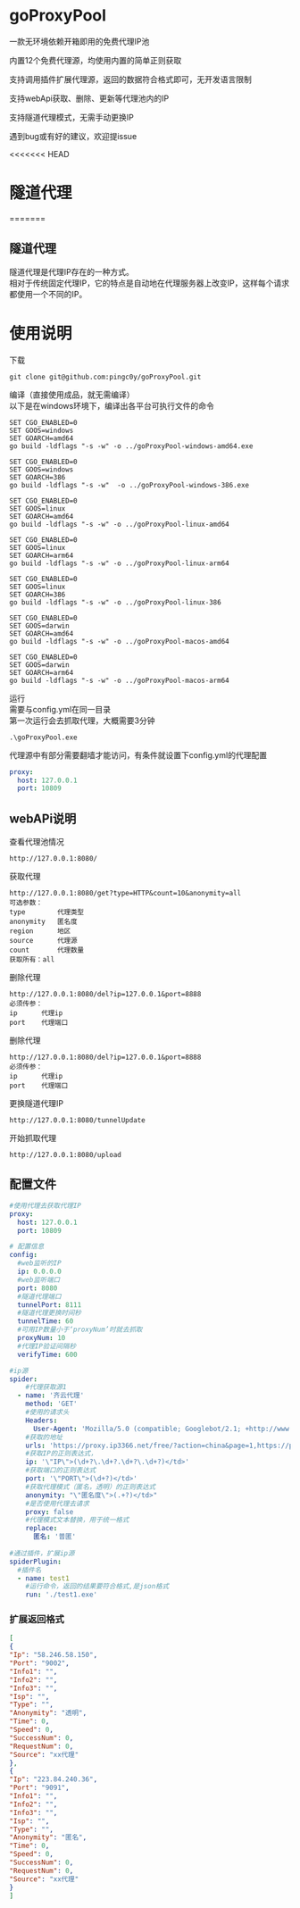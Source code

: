 # goProxyPool


一款无环境依赖开箱即用的免费代理IP池   

内置12个免费代理源，均使用内置的简单正则获取  

支持调用插件扩展代理源，返回的数据符合格式即可，无开发语言限制  

支持webApi获取、删除、更新等代理池内的IP 

支持隧道代理模式，无需手动更换IP  

遇到bug或有好的建议，欢迎提issue  



<<<<<<< HEAD
# 隧道代理
=======
## 隧道代理
隧道代理是代理IP存在的一种方式。  
相对于传统固定代理IP，它的特点是自动地在代理服务器上改变IP，这样每个请求都使用一个不同的IP。

# 使用说明

下载 
```
git clone git@github.com:pingc0y/goProxyPool.git
```
编译（直接使用成品，就无需编译）  
以下是在windows环境下，编译出各平台可执行文件的命令  
```
SET CGO_ENABLED=0
SET GOOS=windows
SET GOARCH=amd64
go build -ldflags "-s -w" -o ../goProxyPool-windows-amd64.exe

SET CGO_ENABLED=0
SET GOOS=windows
SET GOARCH=386
go build -ldflags "-s -w"  -o ../goProxyPool-windows-386.exe

SET CGO_ENABLED=0
SET GOOS=linux
SET GOARCH=amd64
go build -ldflags "-s -w" -o ../goProxyPool-linux-amd64

SET CGO_ENABLED=0
SET GOOS=linux
SET GOARCH=arm64
go build -ldflags "-s -w" -o ../goProxyPool-linux-arm64

SET CGO_ENABLED=0
SET GOOS=linux
SET GOARCH=386
go build -ldflags "-s -w" -o ../goProxyPool-linux-386

SET CGO_ENABLED=0
SET GOOS=darwin
SET GOARCH=amd64
go build -ldflags "-s -w" -o ../goProxyPool-macos-amd64

SET CGO_ENABLED=0
SET GOOS=darwin
SET GOARCH=arm64
go build -ldflags "-s -w" -o ../goProxyPool-macos-arm64
```
运行  
需要与config.yml在同一目录  
第一次运行会去抓取代理，大概需要3分钟
```
.\goProxyPool.exe
```

代理源中有部分需要翻墙才能访问，有条件就设置下config.yml的代理配置
```yml
proxy:
  host: 127.0.0.1
  port: 10809
```
## webAPi说明
查看代理池情况
```
http://127.0.0.1:8080/
```

获取代理
```
http://127.0.0.1:8080/get?type=HTTP&count=10&anonymity=all
可选参数：
type        代理类型
anonymity   匿名度
region      地区
source      代理源
count       代理数量
获取所有：all
```

删除代理
```
http://127.0.0.1:8080/del?ip=127.0.0.1&port=8888
必须传参：
ip      代理ip
port    代理端口
```
删除代理
```
http://127.0.0.1:8080/del?ip=127.0.0.1&port=8888
必须传参：
ip      代理ip
port    代理端口
```

更换隧道代理IP
```
http://127.0.0.1:8080/tunnelUpdate
```
开始抓取代理
```
http://127.0.0.1:8080/upload
```
## 配置文件
```yaml
#使用代理去获取代理IP
proxy:
  host: 127.0.0.1
  port: 10809

# 配置信息
config:
  #web监听的IP
  ip: 0.0.0.0
  #web监听端口
  port: 8080
  #隧道代理端口
  tunnelPort: 8111
  #隧道代理更换时间秒
  tunnelTime: 60
  #可用IP数量小于‘proxyNum’时就去抓取
  proxyNum: 10
  #代理IP验证间隔秒
  verifyTime: 600

#ip源
spider:
    #代理获取源1
  - name: '齐云代理'
    method: 'GET'
    #使用的请求头
    Headers:
      User-Agent: 'Mozilla/5.0 (compatible; Googlebot/2.1; +http://www.google.com/bot.html)'
    #获取的地址
    urls: 'https://proxy.ip3366.net/free/?action=china&page=1,https://proxy.ip3366.net/free/?action=china&page=2,https://proxy.ip3366.net/free/?action=china&page=3'
    #获取IP的正则表达式，
    ip: '\"IP\">(\d+?\.\d+?.\d+?\.\d+?)</td>'
    #获取端口的正则表达式
    port: '\"PORT\">(\d+?)</td>'
    #获取代理模式（匿名，透明）的正则表达式
    anonymity: "\"匿名度\">(.+?)</td>"
    #是否使用代理去请求
    proxy: false
    #代理模式文本替换，用于统一格式
    replace:
      匿名: '普匿'
      
#通过插件，扩展ip源
spiderPlugin:
  #插件名
  - name: test1
    #运行命令，返回的结果要符合格式,是json格式
    run: './test1.exe'
```

### 扩展返回格式
```json
[
{
"Ip": "58.246.58.150",
"Port": "9002",
"Info1": "",
"Info2": "",
"Info3": "",
"Isp": "",
"Type": "",
"Anonymity": "透明",
"Time": 0,
"Speed": 0,
"SuccessNum": 0,
"RequestNum": 0,
"Source": "xx代理"
},
{
"Ip": "223.84.240.36",
"Port": "9091",
"Info1": "",
"Info2": "",
"Info3": "",
"Isp": "",
"Type": "",
"Anonymity": "匿名",
"Time": 0,
"Speed": 0,
"SuccessNum": 0,
"RequestNum": 0,
"Source": "xx代理"
}
]
```
